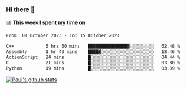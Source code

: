### Hi there 👋

📊 **This week I spent my time on**
<!--START_SECTION:waka-->

```txt
From: 08 October 2023 - To: 15 October 2023

C++            5 hrs 50 mins   ███████████████▓░░░░░░░░░   62.48 %
Assembly       1 hr 43 mins    ████▓░░░░░░░░░░░░░░░░░░░░   18.46 %
ActionScript   24 mins         █░░░░░░░░░░░░░░░░░░░░░░░░   04.44 %
C              21 mins         █░░░░░░░░░░░░░░░░░░░░░░░░   03.80 %
Python         19 mins         █░░░░░░░░░░░░░░░░░░░░░░░░   03.39 %
```

<!--END_SECTION:waka-->


[![Paul's github stats](https://github-readme-stats.vercel.app/api?username=mickeyouyou&theme=dracula&show_icons=true)](https://github.com/anuraghazra/github-readme-stats)
